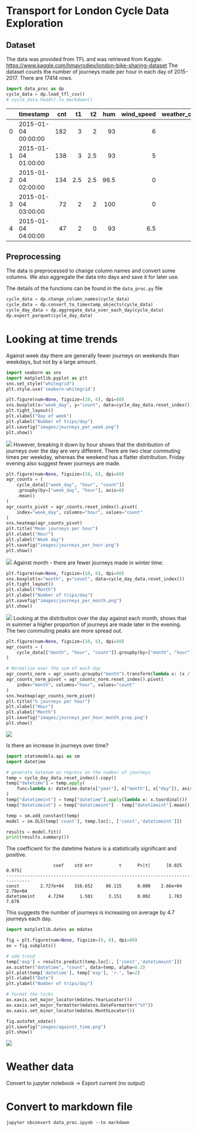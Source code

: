  # Transport for London Cycle Data Exploration

 ## Dataset
 The data was provided from TFL and was retrieved from Kaggle: https://www.kaggle.com/hmavrodiev/london-bike-sharing-dataset
 The dataset counts the number of journeys made per hour in each day of 2015-2017.
 There are 17414 rows.


```python
import data_proc as dp
cycle_data = dp.load_tfl_csv()
# cycle_data.head().to_markdown()

```

 |    | timestamp           |   cnt |   t1 |   t2 |   hum |   wind_speed |   weather_code |   is_holiday |   is_weekend |   season |
 |---:|:--------------------|------:|-----:|-----:|------:|-------------:|---------------:|-------------:|-------------:|---------:|
 |  0 | 2015-01-04 00:00:00 |   182 |  3   |  2   |  93   |          6   |              3 |            0 |            1 |        3 |
 |  1 | 2015-01-04 01:00:00 |   138 |  3   |  2.5 |  93   |          5   |              1 |            0 |            1 |        3 |
 |  2 | 2015-01-04 02:00:00 |   134 |  2.5 |  2.5 |  96.5 |          0   |              1 |            0 |            1 |        3 |
 |  3 | 2015-01-04 03:00:00 |    72 |  2   |  2   | 100   |          0   |              1 |            0 |            1 |        3 |
 |  4 | 2015-01-04 04:00:00 |    47 |  2   |  0   |  93   |          6.5 |              1 |            0 |            1 |        3 |

 ## Preprocessing
 The data is preprocessed to change column names and convert some columns. We also aggregate the data into days and save it for later use.

 The details of the functions can be found in the `data_proc.py` file


```python
cycle_data = dp.change_column_names(cycle_data)
cycle_data = dp.convert_to_timestamp_objects(cycle_data)
cycle_day_data = dp.aggregate_data_over_each_day(cycle_data)
dp.export_parquet(cycle_day_data)


```

 # Looking at time trends
 Against week day there are generally fewer journeys on weekends than
 weekdays, but not by a large amount.


```python
import seaborn as sns
import matplotlib.pyplot as plt
sns.set_style("whitegrid")
plt.style.use('seaborn-whitegrid')

```


```python
plt.figure(num=None, figsize=(10, 6), dpi=80)
sns.boxplot(x="week_day", y="count", data=cycle_day_data.reset_index())
plt.tight_layout()
plt.xlabel("Day of week")
plt.ylabel("Number of trips/day")
plt.savefig("images/journeys_per_week.png")
plt.show()

```

 ![](images/journeys_per_week.png)
 However, breaking it down by hour shows that the distribution of journeys
 over the day are very different. There are two clear commuting times per
 weekday, whereas the weekend has a flatter distribution. Friday evening
 also suggest fewer journeys are made.


```python
plt.figure(num=None, figsize=(10, 6), dpi=80)
agr_counts = (
    cycle_data[["week_day", "hour", "count"]]
    .groupby(by=["week_day", "hour"], axis=0)
    .mean()
)
agr_counts_pivot = agr_counts.reset_index().pivot(
    index="week_day", columns="hour", values="count"
)
sns.heatmap(agr_counts_pivot)
plt.title("Mean journeys per hour")
plt.xlabel("Hour")
plt.ylabel("Week day")
plt.savefig("images/journeys_per_hour.png")
plt.show()

```

 ![](images/journeys_per_hour.png)
 Against month - there are fewer journeys made in winter time:


```python
plt.figure(num=None, figsize=(10, 6), dpi=80)
sns.boxplot(x="month", y="count", data=cycle_day_data.reset_index())
plt.tight_layout()
plt.xlabel("Month")
plt.ylabel("Number of trips/day")
plt.savefig("images/journeys_per_month.png")
plt.show()

```

 ![](images/journeys_per_month.png)
 Looking at the distribution over the day against each month, shows that in
 summer a higher proportion of journeys are made later in the evening.
 The two commuting peaks are more spread out.


```python
plt.figure(num=None, figsize=(10, 6), dpi=80)
agr_counts = (
    cycle_data[["month", "hour", "count"]].groupby(by=["month", "hour"], axis=0).mean()
)

# Normalise over the sum of each day
agr_counts_norm = agr_counts.groupby("month").transform(lambda x: (x / x.sum()))
agr_counts_norm_pivot = agr_counts_norm.reset_index().pivot(
    index="month", columns="hour", values="count"
)
sns.heatmap(agr_counts_norm_pivot)
plt.title("% journeys per hour")
plt.xlabel("Hour")
plt.ylabel("Month")
plt.savefig("images/journeys_per_hour_month_prop.png")
plt.show()

```

 ![](images/journeys_per_hour_month_prop.png)

 Is there an increase in journeys over time?


```python
import statsmodels.api as sm
import datetime

# generate datenum as regress on the number of journeys
temp = cycle_day_data.reset_index().copy()
temp["datetime"] = temp.apply(
    func=lambda x: datetime.date(x["year"], x["month"], x["day"]), axis=1
)
temp["datetimeint"] = temp["datetime"].apply(lambda x: x.toordinal())
temp["datetimeint"] = temp["datetimeint"] - temp["datetimeint"].mean()

temp = sm.add_constant(temp)
model = sm.OLS(temp['count'], temp.loc[:, ['const','datetimeint']])

results = model.fit()
print(results.summary())

```

 The coefficient for the datetime feature is a statistically significant and positive.
 ```
                   coef    std err          t      P>|t|      [0.025      0.975]
 -------------------------------------------------------------------------------
 const        2.727e+04    316.652     86.115      0.000    2.66e+04    2.79e+04
 datetimeint     4.7294      1.501      3.151      0.002       1.783       7.676
 ```
 This suggests the number of journeys is increasing on average by 4.7 journeys each day.


```python
import matplotlib.dates as mdates

fig = plt.figure(num=None, figsize=(8, 6), dpi=80)
ax = fig.subplots()

# add trend
temp['exp'] = results.predict(temp.loc[:, ['const','datetimeint']])
ax.scatter("datetime", "count", data=temp, alpha=0.2)
plt.plot(temp['datetime'], temp['exp'], 'r-', lw=2)
plt.xlabel("Date")
plt.ylabel("Number of trips/day")

# format the ticks
ax.xaxis.set_major_locator(mdates.YearLocator())
ax.xaxis.set_major_formatter(mdates.DateFormatter("%Y"))
ax.xaxis.set_minor_locator(mdates.MonthLocator())

fig.autofmt_xdate()
plt.savefig("images/against_time.png")
plt.show()

```

 ![](images/against_time.png)

 # Weather data

 Convert to jupyter notebook -> Export current (no output)
 # Convert to markdown file
 `jupyter nbconvert data_proc.ipynb --to markdown`
